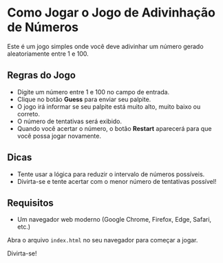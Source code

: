 # Como Jogar o Jogo de Adivinhação de Números

Este é um jogo simples onde você deve adivinhar um número gerado aleatoriamente entre 1 e 100.

## Regras do Jogo

- Digite um número entre 1 e 100 no campo de entrada.
- Clique no botão **Guess** para enviar seu palpite.
- O jogo irá informar se seu palpite está muito alto, muito baixo ou correto.
- O número de tentativas será exibido.
- Quando você acertar o número, o botão **Restart** aparecerá para que você possa jogar novamente.

## Dicas

- Tente usar a lógica para reduzir o intervalo de números possíveis.
- Divirta-se e tente acertar com o menor número de tentativas possível!

## Requisitos

- Um navegador web moderno (Google Chrome, Firefox, Edge, Safari, etc.)

Abra o arquivo `index.html` no seu navegador para começar a jogar.

Divirta-se!

